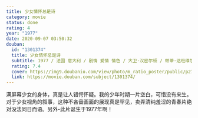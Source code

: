 ```yaml
---
title: 少女情怀总是诗
category: movie
status: done
rating: 4
year: "1977"
date: 2020-09-07 03:50:32
douban:
  id: "1301374"
  title: 少女情怀总是诗
  subtitle: 1977 / 法国 意大利 / 剧情 爱情 情色 / 大卫·汉密尔顿 / 帕蒂·达班维尔 Irka Bochenko
  rating: 7.4
  cover: https://img9.doubanio.com/view/photo/m_ratio_poster/public/p2773233414.jpg
  link: https://movie.douban.com/subject/1301374/
---
```


满屏幕少女的身体，真是让人错愕怀疑。我的少年时期一片空白，可惜没有来生。对于少女视角的叙事，这种不吝啬画面的展现真是罕见，卖弄清纯羞涩的青春片绝对没法同日而语。另外-此片诞生于1977年啊！